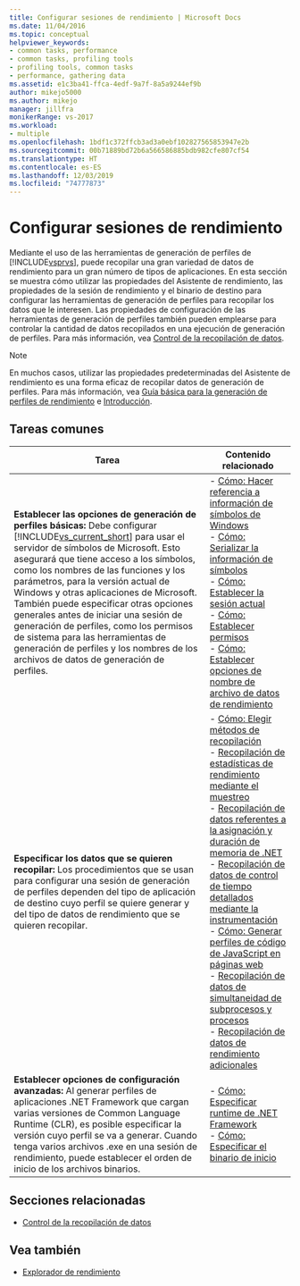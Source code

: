 ```yaml
---
title: Configurar sesiones de rendimiento | Microsoft Docs
ms.date: 11/04/2016
ms.topic: conceptual
helpviewer_keywords:
- common tasks, performance
- common tasks, profiling tools
- profiling tools, common tasks
- performance, gathering data
ms.assetid: e1c3ba41-ffca-4edf-9a7f-8a5a9244ef9b
author: mikejo5000
ms.author: mikejo
manager: jillfra
monikerRange: vs-2017
ms.workload:
- multiple
ms.openlocfilehash: 1bdf1c372ffcb3ad3a0ebf102827565853947e2b
ms.sourcegitcommit: 00b71889bd72b6a566586885bdb982cfe807cf54
ms.translationtype: HT
ms.contentlocale: es-ES
ms.lasthandoff: 12/03/2019
ms.locfileid: "74777873"
---
```

# <a name="configure-performance-sessions"></a>Configurar sesiones de rendimiento
Mediante el uso de las herramientas de generación de perfiles de [!INCLUDE[vsprvs](../code-quality/includes/vsprvs_md.md)], puede recopilar una gran variedad de datos de rendimiento para un gran número de tipos de aplicaciones. En esta sección se muestra cómo utilizar las propiedades del Asistente de rendimiento, las propiedades de la sesión de rendimiento y el binario de destino para configurar las herramientas de generación de perfiles para recopilar los datos que le interesen. Las propiedades de configuración de las herramientas de generación de perfiles también pueden emplearse para controlar la cantidad de datos recopilados en una ejecución de generación de perfiles. Para más información, vea [Control de la recopilación de datos](../profiling/controlling-data-collection.md).

> [!NOTE]
> En muchos casos, utilizar las propiedades predeterminadas del Asistente de rendimiento es una forma eficaz de recopilar datos de generación de perfiles. Para más información, vea [Guía básica para la generación de perfiles de rendimiento](../profiling/beginners-guide-to-performance-profiling.md) e [Introducción](../profiling/getting-started-with-performance-tools.md).

## <a name="common-tasks"></a>Tareas comunes

| Tarea | Contenido relacionado |
| - | - |
| **Establecer las opciones de generación de perfiles básicas:** Debe configurar [!INCLUDE[vs_current_short](../code-quality/includes/vs_current_short_md.md)] para usar el servidor de símbolos de Microsoft. Esto asegurará que tiene acceso a los símbolos, como los nombres de las funciones y los parámetros, para la versión actual de Windows y otras aplicaciones de Microsoft. También puede especificar otras opciones generales antes de iniciar una sesión de generación de perfiles, como los permisos de sistema para las herramientas de generación de perfiles y los nombres de los archivos de datos de generación de perfiles. | -   [Cómo: Hacer referencia a información de símbolos de Windows](../profiling/how-to-reference-windows-symbol-information.md)<br />-   [Cómo: Serializar la información de símbolos](../profiling/how-to-serialize-symbol-information.md)<br />-   [Cómo: Establecer la sesión actual](../profiling/how-to-set-the-current-session.md)<br />-   [Cómo: Establecer permisos](../profiling/how-to-set-permissions.md)<br />-   [Cómo: Establecer opciones de nombre de archivo de datos de rendimiento](../profiling/how-to-set-performance-data-file-name-options.md) |
| **Especificar los datos que se quieren recopilar:** Los procedimientos que se usan para configurar una sesión de generación de perfiles dependen del tipo de aplicación de destino cuyo perfil se quiere generar y del tipo de datos de rendimiento que se quieren recopilar. | -   [Cómo: Elegir métodos de recopilación](../profiling/how-to-choose-collection-methods.md)<br />-   [Recopilación de estadísticas de rendimiento mediante el muestreo](../profiling/collecting-performance-statistics-by-using-sampling.md)<br />-   [Recopilación de datos referentes a la asignación y duración de memoria de .NET](../profiling/collecting-dotnet-memory-allocation-and-lifetime-data.md)<br />-   [Recopilación de datos de control de tiempo detallados mediante la instrumentación](../profiling/collecting-detailed-timing-data-by-using-instrumentation.md)<br />-   [Cómo: Generar perfiles de código de JavaScript en páginas web](../profiling/how-to-profile-javascript-code-in-web-pages.md)<br />-   [Recopilación de datos de simultaneidad de subprocesos y procesos](../profiling/collecting-thread-and-process-concurrency-data.md)<br />-   [Recopilación de datos de rendimiento adicionales](../profiling/collecting-additional-performance-data.md) |
| **Establecer opciones de configuración avanzadas:** Al generar perfiles de aplicaciones .NET Framework que cargan varias versiones de Common Language Runtime (CLR), es posible especificar la versión cuyo perfil se va a generar. Cuando tenga varios archivos .exe en una sesión de rendimiento, puede establecer el orden de inicio de los archivos binarios. | -   [Cómo: Especificar runtime de .NET Framework](../profiling/how-to-specify-the-dotnet-framework-runtime.md)<br />-   [Cómo: Especificar el binario de inicio](../profiling/how-to-specify-the-binary-to-start.md) |

## <a name="related-sections"></a>Secciones relacionadas
- [Control de la recopilación de datos](../profiling/controlling-data-collection.md)

## <a name="see-also"></a>Vea también
- [Explorador de rendimiento](../profiling/performance-explorer.md)
